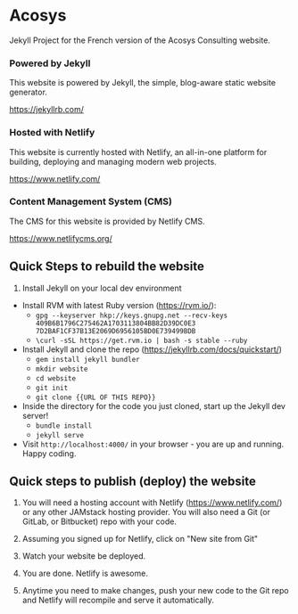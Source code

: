 # Acosys

Jekyll Project for the French version of the Acosys Consulting website.

### Powered by Jekyll

This website is powered by Jekyll, the simple, blog-aware static website generator.

https://jekyllrb.com/

### Hosted with Netlify

This website is currently hosted with Netlify, an all-in-one platform for building, deploying and managing modern web projects.

https://www.netlify.com/

### Content Management System (CMS)

The CMS for this website is provided by Netlify CMS.

https://www.netlifycms.org/

## Quick Steps to rebuild the website

1. Install Jekyll on your local dev environment
  - Install RVM with latest Ruby version (https://rvm.io/):
    - `gpg --keyserver hkp://keys.gnupg.net --recv-keys 409B6B1796C275462A1703113804BB82D39DC0E3 7D2BAF1CF37B13E2069D6956105BD0E739499BDB`
    - `\curl -sSL https://get.rvm.io | bash -s stable --ruby`
  - Install Jekyll and clone the repo (https://jekyllrb.com/docs/quickstart/)
    - `gem install jekyll bundler`
    - `mkdir website`
    - `cd website`
    - `git init`
    - `git clone {{URL OF THIS REPO}}`
  - Inside the directory for the code you just cloned, start up the Jekyll dev server!
    - `bundle install`
    - `jekyll serve`
  - Visit `http://localhost:4000/` in your browser - you are up and running. Happy coding.

## Quick steps to publish (deploy) the website

  1. You will need a hosting account with Netlify (https://www.netlify.com/) or any other JAMstack hosting provider. You will also need a Git (or GitLab, or Bitbucket) repo with your code.

  2. Assuming you signed up for Netlify, click on "New site from Git"

  3. Watch your website be deployed.

  4. You are done. Netlify is awesome.

  5. Anytime you need to make changes, push your new code to the Git repo and Netlify will recompile and serve it automatically.
